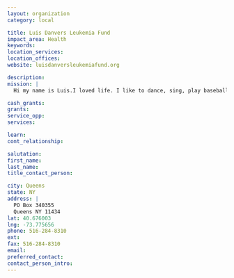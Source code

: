 ```yaml
---
layout: organization
category: local

title: Luis Danvers Leukemia Fund
impact_area: Health
keywords: 
location_services: 
location_offices: 
website: luisdanversleukemiafund.org

description: 
mission: |
  Hi my name is Luis.I loved life. I like to dance, sing, play baseball, basketball and video games.  I was living life to the fullest and excited about starting school in the fall.  In summer of 2009, I became sick with a fever and achy bones. I was very fatigued and the doctors thought I had a virus.  By September 2009, I was diagnosed with Leukemia. The type of Leukemia I have is Acute Lymphocytic Leukemia (also known as Acute Lymphoblastic Leukemia, or ALL). The type of cell it affects is the Pre-B cell. Treatment for this type of cancer includes chemotherapy for 3 1/2 years and if this fails I need a bone marrow transplant. I will not let this disease take over my life, instead I will use this to help myself and others by making the world aware about Leukemia, my struggles with this disease, how it affects patients families, and the importance of becoming a bone marrow donor.

cash_grants: 
grants: 
service_opp: 
services: 

learn: 
cont_relationship: 

salutation: 
first_name: 
last_name: 
title_contact_person: 

city: Queens
state: NY
address: |
  PO Box 340355  
  Queens NY 11434
lat: 40.676003
lng: -73.775656
phone: 516-284-8310
ext: 
fax: 516-284-8310
email: 
preferred_contact: 
contact_person_intro: 
---
```

